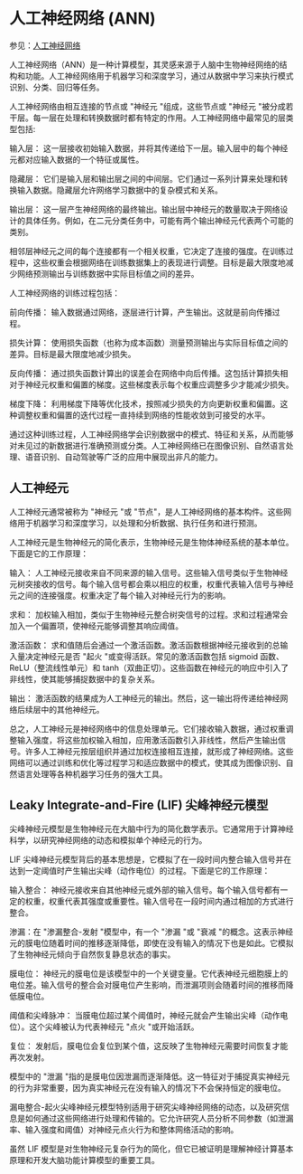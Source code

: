 # 人工神经网络 (ANN)

参见：[人工神经网络](../photonics/literture_study/ann.md)

人工神经网络（ANN）是一种计算模型，其灵感来源于人脑中生物神经网络的结构和功能。人工神经网络用于机器学习和深度学习，通过从数据中学习来执行模式识别、分类、回归等任务。

人工神经网络由相互连接的节点或 "神经元 "组成，这些节点或 "神经元 "被分成若干层。每一层在处理和转换数据时都有特定的作用。人工神经网络中最常见的层类型包括:

输入层： 这一层接收初始输入数据，并将其传递给下一层。输入层中的每个神经元都对应输入数据的一个特征或属性。

隐藏层： 它们是输入层和输出层之间的中间层。它们通过一系列计算来处理和转换输入数据。隐藏层允许网络学习数据中的复杂模式和关系。

输出层： 这一层产生神经网络的最终输出。输出层中神经元的数量取决于网络设计的具体任务。例如，在二元分类任务中，可能有两个输出神经元代表两个可能的类别。

相邻层神经元之间的每个连接都有一个相关权重，它决定了连接的强度。在训练过程中，这些权重会根据网络在训练数据集上的表现进行调整。目标是最大限度地减少网络预测输出与训练数据中实际目标值之间的差异。

人工神经网络的训练过程包括：

前向传播： 输入数据通过网络，逐层进行计算，产生输出。这就是前向传播过程。

损失计算： 使用损失函数（也称为成本函数）测量预测输出与实际目标值之间的差异。目标是最大限度地减少损失。

反向传播： 通过损失函数计算出的误差会在网络中向后传播。这包括计算损失相对于神经元权重和偏置的梯度。这些梯度表示每个权重应调整多少才能减少损失。

梯度下降： 利用梯度下降等优化技术，按照减少损失的方向更新权重和偏置。这种调整权重和偏置的迭代过程一直持续到网络的性能收敛到可接受的水平。

通过这种训练过程，人工神经网络学会识别数据中的模式、特征和关系，从而能够对未见过的新数据进行准确预测或分类。人工神经网络已在图像识别、自然语言处理、语音识别、自动驾驶等广泛的应用中展现出非凡的能力。

## 人工神经元
人工神经元通常被称为 "神经元 "或 "节点"，是人工神经网络的基本构件。这些网络用于机器学习和深度学习，以处理和分析数据、执行任务和进行预测。

人工神经元是生物神经元的简化表示，生物神经元是生物体神经系统的基本单位。下面是它的工作原理：

输入： 人工神经元接收来自不同来源的输入信号。这些输入信号类似于生物神经元树突接收的信号。每个输入信号都会乘以相应的权重，权重代表输入信号与神经元之间的连接强度。权重决定了每个输入对神经元行为的影响。

求和： 加权输入相加，类似于生物神经元整合树突信号的过程。求和过程通常会加入一个偏置项，使神经元能够调整其响应阈值。

激活函数： 求和值随后会通过一个激活函数。激活函数根据神经元接收到的总输入量决定神经元是否 "起火 "或变得活跃。常见的激活函数包括 sigmoid 函数、ReLU（整流线性单元）和 tanh（双曲正切）。这些函数在神经元的响应中引入了非线性，使其能够捕捉数据中的复杂关系。

输出： 激活函数的结果成为人工神经元的输出。然后，这一输出将传递给神经网络后续层中的其他神经元。

总之，人工神经元是神经网络中的信息处理单元。它们接收输入数据，通过权重调整输入强度，将这些加权输入相加，应用激活函数引入非线性，然后产生输出信号。许多人工神经元按层组织并通过加权连接相互连接，就形成了神经网络。这些网络可以通过训练和优化等过程学习和适应数据中的模式，使其成为图像识别、自然语言处理等各种机器学习任务的强大工具。

## Leaky Integrate-and-Fire (LIF) 尖峰神经元模型
尖峰神经元模型是生物神经元在大脑中行为的简化数学表示。它通常用于计算神经科学，以研究神经网络的动态和模拟单个神经元的行为。

LIF 尖峰神经元模型背后的基本思想是，它模拟了在一段时间内整合输入信号并在达到一定阈值时产生输出尖峰（动作电位）的过程。下面是它的工作原理：

输入整合： 神经元接收来自其他神经元或外部的输入信号。每个输入信号都有一定的权重，权重代表其强度或重要性。输入信号在一段时间内通过相加的方式进行整合。

渗漏：在 "渗漏整合-发射 "模型中，有一个 "渗漏 "或 "衰减 "的概念。这表示神经元的膜电位随着时间的推移逐渐降低，即使在没有输入的情况下也是如此。它模拟了生物神经元倾向于自然恢复静息状态的事实。

膜电位： 神经元的膜电位是该模型中的一个关键变量。它代表神经元细胞膜上的电位差。输入信号的整合会对膜电位产生影响，而泄漏项则会随着时间的推移而降低膜电位。

阈值和尖峰脉冲： 当膜电位超过某个阈值时，神经元就会产生输出尖峰（动作电位）。这个尖峰被认为代表神经元 "点火 "或开始活跃。

复位： 发射后，膜电位会复位到某个值，这反映了生物神经元需要时间恢复才能再次发射。

模型中的 "泄漏 "指的是膜电位因泄漏而逐渐降低。这一特征对于捕捉真实神经元的行为非常重要，因为真实神经元在没有输入的情况下不会保持恒定的膜电位。

漏电整合-起火尖峰神经元模型特别适用于研究尖峰神经网络的动态，以及研究信息是如何通过这些网络进行处理和传输的。它允许研究人员分析不同参数（如泄漏率、输入强度和阈值）对神经元点火行为和整体网络活动的影响。

虽然 LIF 模型是对生物神经元复杂行为的简化，但它已被证明是理解神经计算基本原理和开发大脑功能计算模型的重要工具。
